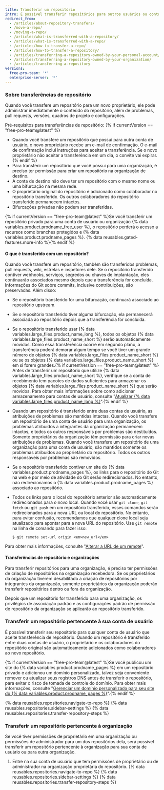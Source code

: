 ```yaml
---
title: Transferir um repositório
intro: É possível transferir repositórios para outros usuários ou contas da organização.
redirect_from:
  - /articles/about-repository-transfers/
  - /move-a-repo/
  - /moving-a-repo/
  - /articles/what-is-transferred-with-a-repository/
  - /articles/what-is-transferred-with-a-repo/
  - /articles/how-to-transfer-a-repo/
  - /articles/how-to-transfer-a-repository/
  - /articles/transferring-a-repository-owned-by-your-personal-account/
  - /articles/transferring-a-repository-owned-by-your-organization/
  - /articles/transferring-a-repository
versions:
  free-pro-team: '*'
  enterprise-server: '*'
---
```


### Sobre transferências de repositório

Quando você transfere um repositório para um novo proprietário, ele pode administrar imediatamente o conteúdo do repositório, além de problemas, pull requests, versões, quadros de projeto e configurações.

Pré-requisitos para transferências de repositório: {% if currentVersion == "free-pro-team@latest" %}
- Quando você transfere um repositório que possui para outra conta de usuário, o novo proprietário recebe um e-mail de confirmação. O e-mail de confirmação inclui instruções para aceitar a transferência. Se o novo proprietário não aceitar a transferência em um dia, o convite vai expirar.{% endif %}
- Para transferir um repositório que você possui para uma organização, é preciso ter permissão para criar um repositório na organização de destino.
- A conta de destino não deve ter um repositório com o mesmo nome ou uma bifurcação na mesma rede.
- O proprietário original do repositório é adicionado como colaborador no repositório transferido. Os outros colaboradores do repositório transferido permanecem intactos.
- Bifurcações privadas não podem ser transferidas.

{% if currentVersion == "free-pro-team@latest" %}Se você transferir um repositório privado para uma conta de usuário ou organização {% data variables.product.prodname_free_user %}, o repositório perderá o acesso a recursos como branches protegidos e {% data variables.product.prodname_pages %}. {% data reusables.gated-features.more-info %}{% endif %}

#### O que é transferido com um repositório?

Quando você transfere um repositório, também são transferidos problemas, pull requests, wiki, estrelas e inspetores dele. Se o repositório transferido contiver webhooks, serviços, segredos ou chaves de implantação, eles continuarão associados mesmo depois que a transferência for concluída. Informações do Git sobre commits, inclusive contribuições, são preservadas. Além disso:

- Se o repositório transferido for uma bifurcação, continuará associado ao repositório upstream.
- Se o repositório transferido tiver alguma bifurcação, ela permanecerá associada ao repositório depois que a transferência for concluída.
- Se o repositório transferido usar {% data variables.large_files.product_name_long %}, todos os objetos {% data variables.large_files.product_name_short %} serão automaticamente movidos. Como essa transferência ocorre em segundo plano, a transferência poderá demorar algum tempo se você tiver um grande número de objetos {% data variables.large_files.product_name_short %} ou se os objetos {% data variables.large_files.product_name_short %} em si forem grandes.{% if currentVersion == "free-pro-team@latest" %} Antes de transferir um repositório que utilize {% data variables.large_files.product_name_short %}, verifique se a conta de recebimento tem pacotes de dados suficientes para armazenar os objetos {% data variables.large_files.product_name_short %} que serão movidos. Para obter mais informações sobre como adicionar armazenamento para contas de usuário, consulte "[Atualizar {% data variables.large_files.product_name_long %}](/articles/upgrading-git-large-file-storage)".{% endif %}
- Quando um repositório é transferido entre duas contas de usuário, as atribuições de problemas são mantidas intactas. Quando você transfere um repositório de uma conta de usuário para uma organização, os problemas atribuídos a integrantes da organização permanecem intactos, e todos os outros responsáveis por problemas são destituídos. Somente proprietários da organização têm permissão para criar novas atribuições de problemas. Quando você transfere um repositório de uma organização para uma conta de usuário, são mantidos somente os problemas atribuídos ao proprietário do repositório. Todos os outros responsáveis por problemas são removidos.
- Se o repositório transferido contiver um site do {% data variables.product.prodname_pages %}, os links para o repositório do Git na web e por meio de atividade do Git serão redirecionados. No entanto, não redirecionamos o {% data variables.product.prodname_pages %} associado ao repositório.
- Todos os links para o local do repositório anterior são automaticamente redirecionados para o novo local. Quando você usar `git clone`, `git fetch` ou `git push` em um repositório transferido, esses comandos serão redirecionados para a nova URL ou local do repositório. No entanto, para evitar confusão, recomendamos que qualquer clone local seja atualizado para apontar para a nova URL do repositório. Use `git remote` na linha de comando para fazer isso:

  ```shell
  $ git remote set-url origin <em>new_url</em>
  ```

Para obter mais informações, consulte "[Alterar a URL de um remote](/articles/changing-a-remote-s-url)".

#### Transferências de repositório e organizações

Para transferir repositórios para uma organização, é preciso ter permissões de criação de repositórios na organização recebedora. Se os proprietários da organização tiverem desabilitado a criação de repositórios por integrantes da organização, somente proprietários da organização poderão transferir repositórios dentro ou fora da organização.

Depois que um repositório for transferido para uma organização, os privilégios de associação padrão e as configurações padrão de permissão de repositório da organização se aplicarão ao repositório transferido.

### Transferir um repositório pertencente à sua conta de usuário

É possível transferir seu repositório para qualquer conta de usuário que aceite transferência de repositório. Quando um repositório é transferido entre duas contas de usuário, o proprietário e os colaboradores do repositório original são automaticamente adicionados como colaboradores ao novo repositório.

{% if currentVersion == "free-pro-team@latest" %}Se você publicou um site do {% data variables.product.prodname_pages %} em um repositório privado e adicionou um domínio personalizado, talvez seja conveniente remover ou atualizar seus registros DNS antes de transferir o repositório, para evitar o risco de tomada de controle do domínio. Para obter mais informações, consulte "[Gerenciar um domínio personalizado para seu site do {% data variables.product.prodname_pages %}](/articles/managing-a-custom-domain-for-your-github-pages-site)".{% endif %}

{% data reusables.repositories.navigate-to-repo %}
{% data reusables.repositories.sidebar-settings %}
{% data reusables.repositories.transfer-repository-steps %}

### Transferir um repositório pertencente à organização

Se você tiver permissões de proprietário em uma organização ou permissões de administrador para um dos repositórios dela, será possível transferir um repositório pertencente à organização para sua conta de usuário ou para outra organização.

1. Entre na sua conta de usuário que tem permissões de proprietário ou de administrador na organização proprietária do repositório.
{% data reusables.repositories.navigate-to-repo %}
{% data reusables.repositories.sidebar-settings %}
{% data reusables.repositories.transfer-repository-steps %}
